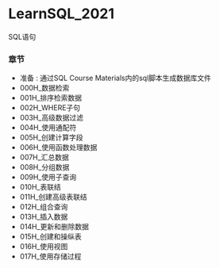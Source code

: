 # LearnSQL_2021
SQL语句
### 章节
* 准备 : 通过SQL Course Materials内的sql脚本生成数据库文件
* 000H_数据检索
* 001H_排序检索数据
* 002H_WHERE子句
* 003H_高级数据过滤
* 004H_使用通配符  
* 005H_创建计算字段
* 006H_使用函数处理数据
* 007H_汇总数据
* 008H_分组数据
* 009H_使用子查询
* 010H_表联结
* 011H_创建高级表联结
* 012H_组合查询
* 013H_插入数据
* 014H_更新和删除数据
* 015H_创建和操纵表
* 016H_使用视图
* 017H_使用存储过程







